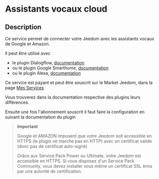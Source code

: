 # Assistants vocaux cloud

## Description

Ce service permet de connecter votre Jeedom avec les assistants vocaux de Google et Amazon.

Il peut être utilisé avec 
- le plugin Dialogflow, [documentation](https://doc.jeedom.com/fr_FR/plugins/communication/dialogflow)
- ou le plugin Google Smarthome, [documentation](https://doc.jeedom.com/fr_FR/plugins/communication/gsh)
- ou le plugin Alexa, [documentation](https://doc.jeedom.com/fr_FR/plugins/communication/ash)

Ce service est payant et peut être souscrit sur le Market Jeedom, dans la page [Mes Services](https://www.jeedom.com/market/index.php?v=d&p=profils#services)

Vous trouverez dans la documentation respective des plugins leurs différences.

Ensuite une fois l'abonnement souscrit il faut faire la configuration en suivant la documentation du plugin

> **Important**
>
> Google et AMAZON imposent que votre Jeedom soit accessible en HTTPS (le plugin ne marche pas en HTTP) avec un certificat valide (donc pas de certificat auto-signé)
>
> Grâce aux Service Pack Power ou Ultimate, votre Jeedom est accessible en HTTPS.
> Si vous disposez d'un Service Pack Community, vous devez installer vous même un certificat SSL émis par une autorité de certification.
